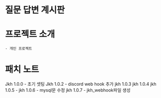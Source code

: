 # 질문 답변 계시판
# 프로젝트 소개
    - 개인 프로젝트
# 패치 노트
Jkh 1.0.0 - 초기 셋팅
Jkh 1.0.2 - discord web hook 추가
jkh 1.0.3
jkh 1.0.4
jkh 1.0.5 - 
jkh 1.0.6 - mysql문 수정
jkh 1.0.7 - jkh_webhook파일 생성 
            

